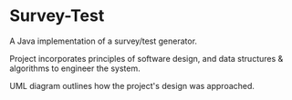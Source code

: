 # Survey-Test
A Java implementation of a survey/test generator.

Project incorporates principles of software design, and data structures & algorithms to engineer the system.

UML diagram outlines how the project's design was approached.
